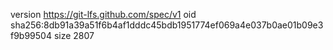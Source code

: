 version https://git-lfs.github.com/spec/v1
oid sha256:8db91a39a51f6b4af1dddc45bdb1951774ef069a4e037b0ae01b09e3f9b99504
size 2807
